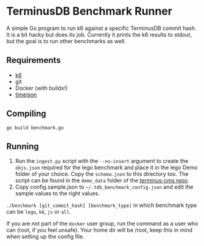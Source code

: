 # TerminusDB Benchmark Runner

A simple Go program to run k6 against a specific TerminusDB commit hash.
It is a bit hacky but does its job. Currently it prints the k6 results to
stdout, but the goal is to run other benchmarks as well.

## Requirements

- [k6](https://github.com/grafana/k6)
- git
- Docker (with buildx!)
- [timejson](https://github.com/terminusdb-labs/time-json/)

## Compiling

`go build benchmark.go`

## Running

1. Run the `ingest.py` script with the `--no-insert` argument to create the `objs.json` required for the lego benchmark
and place it in the lego Demo folder of your choice. Copy the `schema.json` to this directory too. The script can be found in the `demo_data` folder of the [terminus-cms repo](https://github.com/terminusdb-labs/terminus-cms).
2. Copy config.sample.json to `~/.tdb_benchmark_config.json` and edit the sample values to the right values.

`./benchmark [git_commit_hash] [benchmark_type]` in which benchmark type can be `lego`, `k6`, `js` or `all`.

If you are not part of the `docker` user group, run the command as a user who can (root, if you feel unsafe). Your home dir will be /root, keep this in mind when setting up the config file.
